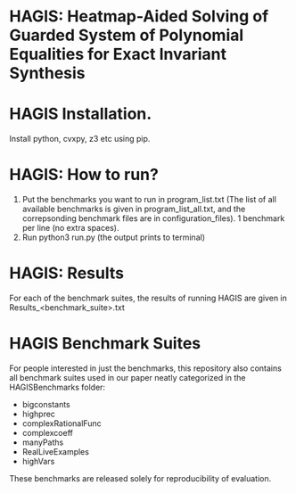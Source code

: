 # HAGIS: Heatmap-Aided Solving of Guarded System of Polynomial Equalities for Exact Invariant Synthesis

# HAGIS Installation.
Install python, cvxpy, z3 etc using pip.

# HAGIS: How to run?
1. Put the benchmarks you want to run in program_list.txt (The list of all available benchmarks is given in program_list_all.txt, and the correpsonding benchmark files are in configuration_files). 1 benchmark per line (no extra spaces).
2. Run python3 run.py (the output prints to terminal)

# HAGIS: Results
For each of the benchmark suites, the results of running HAGIS are given in Results_<benchmark_suite>.txt

# HAGIS Benchmark Suites
For people interested in just the benchmarks, this repository also contains all benchmark suites used in our paper neatly categorized in the HAGISBenchmarks folder:
- bigconstants
- highprec
- complexRationalFunc
- complexcoeff
- manyPaths
- RealLiveExamples
- highVars

These benchmarks are released solely for reproducibility of evaluation.


